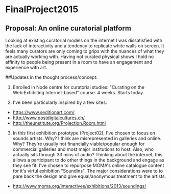# FinalProject2015

## Proposal: An online curatorial platform

Looking at existing curatorial models on the internet I was dissatisfied with the lack of interactivity and a tendency to replicate white walls on screen. It feels many curators are only coming to grips with the nuances of what they are actually working with. Having not curated physical shows I hold no affinity to people being present in a room to have an engagement and experience with art.  

##Updates in the thought process/concept:

1.  Enrolled in Node centre for curatorial studies:
"Curating on the Web:Exhibiting Internet-based" course.
4 weeks. Starts today.

2.  I've been particularly inspired by a few sites:
  * https://www.seditionart.com/
  * http://www.postdigitalcultures.ch/
  * http://theunstitute.org/Projection.Room.html

3.  In this first exhibition prototype (Project02), I've chosen to focus on sounds artists. Why? I think are misrepresented in galleries and online. Why? They're usually not financially viable/popular enough for commercial galleries and most major institutions to host. Also, who actually sits through 33 mins of audio? Thinking about the internet, this allows a participant to do other things in the background and engage as they see fit. I've chosen to repurpose MOMA's online catalogue content for it's virtul exhibition "Soundins". The major considerations were to to pare back the design and give equal/anonymous treatment to the artists.
  * http://www.moma.org/interactives/exhibitions/2013/soundings/
  
